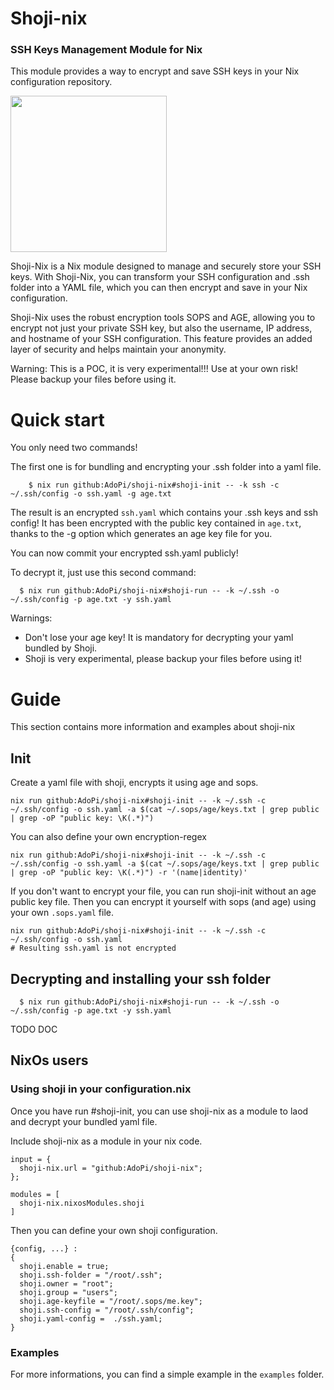 # Shoji-nix 

### SSH Keys Management Module for Nix

This module provides a way to encrypt and save SSH keys in your Nix configuration repository.

<img src="https://github.com/AdoPi/shoji-nix/assets/5956940/84de5a8b-04fe-42f3-ba52-b5f74b2c1ce4" width="250" height="250">

Shoji-Nix is a Nix module designed to manage and securely store your SSH keys. With Shoji-Nix, you can transform your SSH configuration and .ssh folder into a YAML file, which you can then encrypt and save in your Nix configuration.

Shoji-Nix uses the robust encryption tools SOPS and AGE, allowing you to encrypt not just your private SSH key, but also the username, IP address, and hostname of your SSH configuration. This feature provides an added layer of security and helps maintain your anonymity.

Warning: This is a POC, it is very experimental!!! Use at your own risk! Please backup your files before using it.

# Quick start

You only need two commands!

The first one is for bundling and encrypting your .ssh folder into a yaml file.

```
    $ nix run github:AdoPi/shoji-nix#shoji-init -- -k ssh -c ~/.ssh/config -o ssh.yaml -g age.txt
```

The result is an encrypted `ssh.yaml` which contains your .ssh keys and ssh config! 
It has been encrypted with the public key contained in `age.txt`, thanks to the -g option which generates an age key file for you.

You can now commit your encrypted ssh.yaml publicly!

To decrypt it, just use this second command:

```
  $ nix run github:AdoPi/shoji-nix#shoji-run -- -k ~/.ssh -o ~/.ssh/config -p age.txt -y ssh.yaml
```

Warnings: 
* Don't lose your age key! It is mandatory for decrypting your yaml bundled by Shoji.
* Shoji is very experimental, please backup your files before using it!

# Guide

This section contains more information and examples about shoji-nix

## Init
Create a yaml file with shoji, encrypts it using age and sops.

```
nix run github:AdoPi/shoji-nix#shoji-init -- -k ~/.ssh -c ~/.ssh/config -o ssh.yaml -a $(cat ~/.sops/age/keys.txt | grep public | grep -oP "public key: \K(.*)")
```

You can also define your own encryption-regex

```
nix run github:AdoPi/shoji-nix#shoji-init -- -k ~/.ssh -c ~/.ssh/config -o ssh.yaml -a $(cat ~/.sops/age/keys.txt | grep public | grep -oP "public key: \K(.*)") -r '(name|identity)'
```

If you don't want to encrypt your file, you can run shoji-init without an age public key file.
Then you can encrypt it yourself with sops (and age) using your own `.sops.yaml` file.

```
nix run github:AdoPi/shoji-nix#shoji-init -- -k ~/.ssh -c ~/.ssh/config -o ssh.yaml
# Resulting ssh.yaml is not encrypted
```

## Decrypting and installing your ssh folder

```
  $ nix run github:AdoPi/shoji-nix#shoji-run -- -k ~/.ssh -o ~/.ssh/config -p age.txt -y ssh.yaml
```
TODO DOC


## NixOs users

### Using shoji in your configuration.nix

Once you have run #shoji-init, you can use shoji-nix as a module to laod and decrypt your bundled yaml file.

Include shoji-nix as a module in your nix code.

```
input = {
  shoji-nix.url = "github:AdoPi/shoji-nix";
};
```

```
modules = [
  shoji-nix.nixosModules.shoji
]
```

Then you can define your own shoji configuration.

```
{config, ...} :
{
  shoji.enable = true;
  shoji.ssh-folder = "/root/.ssh";
  shoji.owner = "root";
  shoji.group = "users";
  shoji.age-keyfile = "/root/.sops/me.key";
  shoji.ssh-config = "/root/.ssh/config";
  shoji.yaml-config =  ./ssh.yaml;
}
```
### Examples
For more informations, you can find a simple example in the `examples` folder.

